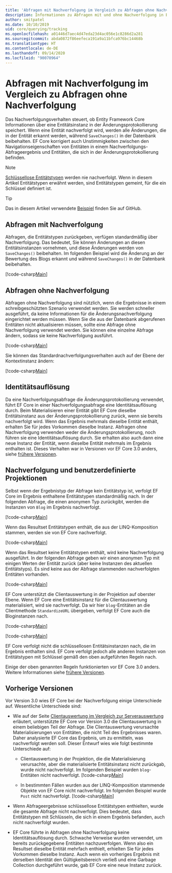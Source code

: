 ```yaml
---
title: 'Abfragen mit Nachverfolgung im Vergleich zu Abfragen ohne Nachverfolgung: EF Core'
description: Informationen zu Abfragen mit und ohne Nachverfolgung in Entity Framework Core
author: smitpatel
ms.date: 10/10/2019
uid: core/querying/tracking
ms.openlocfilehash: a01446d7aec4d47eda23d4ac056e1c8286d2a281
ms.sourcegitcommit: abda0872f86eefeca191a9a11bfca976bc14468b
ms.translationtype: HT
ms.contentlocale: de-DE
ms.lasthandoff: 09/14/2020
ms.locfileid: "90070964"
---
```

# <a name="tracking-vs-no-tracking-queries"></a>Abfragen mit Nachverfolgung im Vergleich zu Abfragen ohne Nachverfolgung

Das Nachverfolgungsverhalten steuert, ob Entity Framework Core Informationen über eine Entitätsinstanz in der Änderungsprotokollierung speichert. Wenn eine Entität nachverfolgt wird, werden alle Änderungen, die in der Entität erkannt werden, während `SaveChanges()` in der Datenbank beibehalten. EF Core korrigiert auch Unstimmigkeiten zwischen den Navigationseigenschaften von Entitäten in einem Nachverfolgungs-Abfrageergebnis und Entitäten, die sich in der Änderungsprotokollierung befinden.

> [!NOTE]
> [Schlüssellose Entitätstypen](xref:core/modeling/keyless-entity-types) werden nie nachverfolgt. Wenn in diesem Artikel Entitätstypen erwähnt werden, sind Entitätstypen gemeint, für die ein Schlüssel definiert ist.

> [!TIP]  
> Das in diesem Artikel verwendete [Beispiel](https://github.com/dotnet/EntityFramework.Docs/tree/master/samples/core/Querying) finden Sie auf GitHub.

## <a name="tracking-queries"></a>Abfragen mit Nachverfolgung

Abfragen, die Entitätstypen zurückgeben, verfügen standardmäßig über Nachverfolgung. Das bedeutet, Sie können Änderungen an diesen Entitätsinstanzen vornehmen, und diese Änderungen werden von `SaveChanges()` beibehalten. Im folgenden Beispiel wird die Änderung an der Bewertung des Blogs erkannt und während `SaveChanges()` in der Datenbank beibehalten.

[!code-csharp[Main](../../../samples/core/Querying/Tracking/Sample.cs#Tracking)]

## <a name="no-tracking-queries"></a>Abfragen ohne Nachverfolgung

Abfragen ohne Nachverfolgung sind nützlich, wenn die Ergebnisse in einem schreibgeschützten Szenario verwendet werden. Sie werden schneller ausgeführt, da keine Informationen für die Änderungsnachverfolgung eingerichtet werden müssen. Wenn Sie die aus der Datenbank abgerufenen Entitäten nicht aktualisieren müssen, sollte eine Abfrage ohne Nachverfolgung verwendet werden. Sie können eine einzelne Abfrage ändern, sodass sie keine Nachverfolgung ausführt.

[!code-csharp[Main](../../../samples/core/Querying/Tracking/Sample.cs#NoTracking)]

Sie können das Standardnachverfolgungsverhalten auch auf der Ebene der Kontextinstanz ändern:

[!code-csharp[Main](../../../samples/core/Querying/Tracking/Sample.cs#ContextDefaultTrackingBehavior)]

## <a name="identity-resolution"></a>Identitätsauflösung

Da eine Nachverfolgungsabfrage die Änderungsprotokollierung verwendet, führt EF Core in einer Nachverfolgungsabfrage eine Identitätsauflösung durch. Beim Materialisieren einer Entität gibt EF Core dieselbe Entitätsinstanz aus der Änderungsprotokollierung zurück, wenn sie bereits nachverfolgt wird. Wenn das Ergebnis mehrmals dieselbe Entität enthält, erhalten Sie für jedes Vorkommen dieselbe Instanz. Abfragen ohne Nachverfolgung verwenden weder die Änderungsprotokollierung, noch führen sie eine Identitätsauflösung durch. Sie erhalten also auch dann eine neue Instanz der Entität, wenn dieselbe Entität mehrmals im Ergebnis enthalten ist. Dieses Verhalten war in Versionen vor EF Core 3.0 anders, siehe [frühere Versionen](#previous-versions).

## <a name="tracking-and-custom-projections"></a>Nachverfolgung und benutzerdefinierte Projektionen

Selbst wenn der Ergebnistyp der Abfrage kein Entitätstyp ist, verfolgt EF Core im Ergebnis enthaltene Entitätstypen standardmäßig nach. In der folgenden Abfrage, die einen anonymen Typ zurückgibt, werden die Instanzen von `Blog` im Ergebnis nachverfolgt.

[!code-csharp[Main](../../../samples/core/Querying/Tracking/Sample.cs#CustomProjection1)]

Wenn das Resultset Entitätstypen enthält, die aus der LINQ-Komposition stammen, werden sie von EF Core nachverfolgt.

[!code-csharp[Main](../../../samples/core/Querying/Tracking/Sample.cs#CustomProjection2)]

Wenn das Resultset keine Entitätstypen enthält, wird keine Nachverfolgung ausgeführt. In der folgenden Abfrage geben wir einen anonymen Typ mit einigen Werten der Entität zurück (aber keine Instanzen des aktuellen Entitätstyps). Es sind keine aus der Abfrage stammenden nachverfolgten Entitäten vorhanden.

[!code-csharp[Main](../../../samples/core/Querying/Tracking/Sample.cs#CustomProjection3)]

 EF Core unterstützt die Clientauswertung in der Projektion auf oberster Ebene. Wenn EF Core eine Entitätsinstanz für die Clientauswertung materialisiert, wird sie nachverfolgt. Da wir hier `blog`-Entitäten an die Clientmethode `StandardizeURL` übergeben, verfolgt EF Core auch die Bloginstanzen nach.

[!code-csharp[Main](../../../samples/core/Querying/Tracking/Sample.cs#ClientProjection)]

[!code-csharp[Main](../../../samples/core/Querying/Tracking/Sample.cs#ClientMethod)]

EF Core verfolgt nicht die schlüssellosen Entitätsinstanzen nach, die im Ergebnis enthalten sind. EF Core verfolgt jedoch alle anderen Instanzen von Entitätstypen mit Schlüssel gemäß den oben aufgeführten Regeln nach.

Einige der oben genannten Regeln funktionierten vor EF Core 3.0 anders. Weitere Informationen siehe [frühere Versionen](#previous-versions).

## <a name="previous-versions"></a>Vorherige Versionen

Vor Version 3.0 wies EF Core bei der Nachverfolgung einige Unterschiede auf. Wesentliche Unterschiede sind:

- Wie auf der Seite [Clientauswertung im Vergleich zur Serverauswertung](xref:core/querying/client-eval) erläutert, unterstützte EF Core vor Version 3.0 die Clientauswertung in einem beliebigen Teil der Abfrage. Die Clientauswertung verursachte Materialisierungen von Entitäten, die nicht Teil des Ergebnisses waren. Daher analysierte EF Core das Ergebnis, um zu ermitteln, was nachverfolgt werden soll. Dieser Entwurf wies wie folgt bestimmte Unterschiede auf:
  - Clientauswertung in der Projektion, die die Materialisierung verursachte, aber die materialisierte Entitätsinstanz nicht zurückgab, wurde nicht nachverfolgt. Im folgenden Beispiel wurden `blog`-Entitäten nicht nachverfolgt.
    [!code-csharp[Main](../../../samples/core/Querying/Tracking/Sample.cs#ClientProjection)]

  - In bestimmten Fällen wurden aus der LINQ-Komposition stammende Objekte von EF Core nicht nachverfolgt. Im folgenden Beispiel wurde `Post` nicht nachverfolgt.
    [!code-csharp[Main](../../../samples/core/Querying/Tracking/Sample.cs#CustomProjection2)]

- Wenn Abfrageergebnisse schlüssellose Entitätstypen enthielten, wurde die gesamte Abfrage nicht nachverfolgt. Dies bedeutet, dass Entitätstypen mit Schlüsseln, die sich in einem Ergebnis befanden, auch nicht nachverfolgt wurden.
- EF Core führte in Abfragen ohne Nachverfolgung keine Identitätsauflösung durch. Schwache Verweise wurden verwendet, um bereits zurückgegebene Entitäten nachzuverfolgen. Wenn also ein Resultset dieselbe Entität mehrfach enthielt, erhielten Sie für jedes Vorkommen dieselbe Instanz. Auch wenn ein vorheriges Ergebnis mit derselben Identität den Gültigkeitsbereich verließ und eine Garbage Collection durchgeführt wurde, gab EF Core eine neue Instanz zurück.
